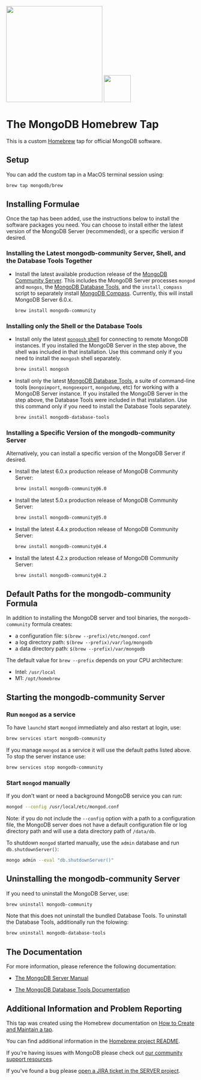 <img src="https://webassets.mongodb.com/_com_assets/cms/mongodb-logo-rgb-j6w271g1xn.jpg" width="256"> <img src="https://brew.sh/assets/img/homebrew-256x256.png" height="72">

# The MongoDB Homebrew Tap

This is a custom [Homebrew](https://brew.sh) tap for official MongoDB software.

## Setup

You can add the custom tap in a MacOS terminal session using:

```bash
brew tap mongodb/brew
```

## Installing Formulae

Once the tap has been added, use the instructions below to install the software packages you need. You can choose to install either the latest version of the MongoDB Server (recommended), or a specific version if desired.

### Installing the Latest mongodb-community Server, Shell, and the Database Tools Together

 * Install the latest available production release of the [MongoDB Community Server](https://docs.mongodb.com/manual/). This includes the MongoDB Server processes `mongod` and `mongos`, the [MongoDB Database Tools](https://docs.mongodb.com/database-tools/), and the `install_compass` script to separately install [MongoDB Compass](https://docs.mongodb.com/compass/). Currently, this will install MongoDB Server 6.0.x.

   ```bash
   brew install mongodb-community
   ```

### Installing only the Shell or the Database Tools

 * Install only the latest [`mongosh` shell](https://www.mongodb.com/docs/mongodb-shell/) for connecting to remote MongoDB instances. If you installed the MongoDB Server in the step above, the shell was included in that installation. Use this command only if you need to install the `mongosh` shell separately.

   ```bash
   brew install mongosh
   ```

 * Install only the latest [MongoDB Database Tools](https://docs.mongodb.com/database-tools/), a suite of command-line tools (`mongoimport`, `mongoexport`, `mongodump`, etc) for working with a MongoDB Server instance. If you installed the MongoDB Server in the step above, the Database Tools were included in that installation. Use this command only if you need to install the Database Tools separately.

   ```bash
   brew install mongodb-database-tools
   ```

### Installing a Specific Version of the mongodb-community Server

Alternatively, you can install a specific version of the MongoDB Server if desired.

 * Install the latest 6.0.x production release of MongoDB Community Server:
   ```bash
   brew install mongodb-community@6.0
   ```

 * Install the latest 5.0.x production release of MongoDB Community Server:
   ```bash
   brew install mongodb-community@5.0
   ```

 * Install the latest 4.4.x production release of MongoDB Community Server:
   ```bash
   brew install mongodb-community@4.4
   ```

* Install the latest 4.2.x production release of MongoDB Community Server:
   ```bash
   brew install mongodb-community@4.2
   ```

## Default Paths for the mongodb-community Formula

In addition to installing the MongoDB server and tool binaries, the `mongodb-community` formula creates:

 * a configuration file: `$(brew --prefix)/etc/mongod.conf`
 * a log directory path: `$(brew --prefix)/var/log/mongodb`
 * a data directory path: `$(brew --prefix)/var/mongodb`

The default value for `brew --prefix` depends on your CPU architecture:

  * Intel: `/usr/local`
  * M1: `/opt/homebrew`

## Starting the mongodb-community Server

### Run `mongod` as a service

To have `launchd` start `mongod` immediately and also restart at login, use:

```bash
brew services start mongodb-community
```
If you manage `mongod` as a service it will use the default paths listed above. To stop the server instance use:

```bash
brew services stop mongodb-community
```

### Start `mongod` manually

If you don't want or need a background MongoDB service you can run:

```bash
mongod --config /usr/local/etc/mongod.conf
```
Note: if you do not include the `--config` option with a path to a configuration file, the MongoDB server does not have a default configuration file or log directory path and will use a data directory path of `/data/db`.

To shutdown `mongod` started manually, use the `admin` database and run `db.shutdownServer()`:

```bash
mongo admin --eval "db.shutdownServer()"
```

## Uninstalling the mongodb-community Server

If you need to uninstall the MongoDB Server, use:

```bash
brew uninstall mongodb-community
```

Note that this does not uninstall the bundled Database Tools. To uninstall the Database Tools, additionally run the folowing:

```bash
brew uninstall mongodb-database-tools
```

## The Documentation

For more information, please reference the following documentation:

* [The MongoDB Server Manual](https://docs.mongodb.com/manual/)

* [The MongoDB Database Tools Documentation](https://docs.mongodb.com/database-tools/)

## Additional Information and Problem Reporting

This tap was created using the Homebrew documentation on [How to Create and Maintain a tap](https://github.com/Homebrew/brew/blob/master/docs/How-to-Create-and-Maintain-a-Tap.md).

You can find additional information in the [Homebrew project README](https://github.com/Homebrew/brew#homebrew).

If you're having issues with MongoDB please check out [our community support resources](https://www.mongodb.com/community-support-resources).

If you've found a bug please [open a JIRA ticket in the SERVER project](https://jira.mongodb.org).
